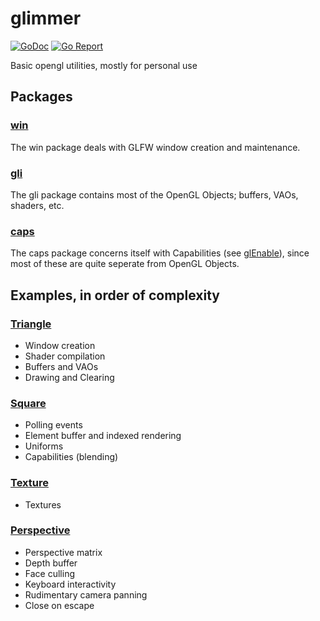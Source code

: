 # glimmer

[![GoDoc](https://godoc.org/github.com/PieterD/glimmer?status.svg)](https://godoc.org/github.com/PieterD/glimmer)
[![Go Report](https://goreportcard.com/badge/github.com/PieterD/glimmer)](https://goreportcard.com/report/github.com/PieterD/glimmer)

Basic opengl utilities, mostly for personal use

## Packages

### [win](win)

The win package deals with GLFW window creation and maintenance.

### [gli](gli)

The gli package contains most of the OpenGL Objects; buffers, VAOs, shaders, etc.

### [caps](caps)

The caps package concerns itself with Capabilities (see [glEnable](https://www.opengl.org/sdk/docs/man2/xhtml/glEnable.xml)), since most of these are quite seperate from OpenGL Objects. 

## Examples, in order of complexity

### [Triangle](examples/triangle)
- Window creation
- Shader compilation
- Buffers and VAOs
- Drawing and Clearing

### [Square](examples/square)
- Polling events
- Element buffer and indexed rendering
- Uniforms
- Capabilities (blending)

### [Texture](examples/texture)
- Textures

### [Perspective](examples/perspective)
- Perspective matrix
- Depth buffer
- Face culling
- Keyboard interactivity
- Rudimentary camera panning
- Close on escape